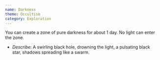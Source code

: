 ```yaml
---
name: Darkness
theme: Occultism
category: Exploration
---
```


You can create a zone of pure darkness for about 1 day. No light can enter the zone.

* *Describe*: A swirling black hole, drowning the light, a pulsating black star, shadows spreading like a swarm.